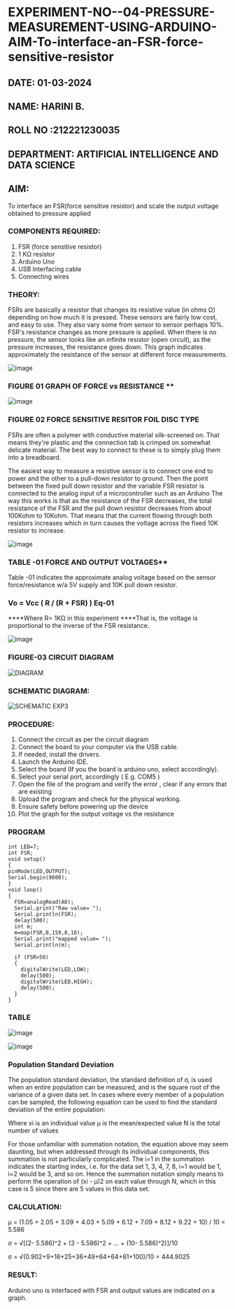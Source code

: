 # EXPERIMENT-NO--04-PRESSURE-MEASUREMENT-USING-ARDUINO-AIM-To-interface-an-FSR-force-sensitive-resistor

## DATE: 01-03-2024
## NAME: HARINI B.
## ROLL NO :212221230035
## DEPARTMENT: ARTIFICIAL INTELLIGENCE AND DATA SCIENCE

## AIM: 
To interface an FSR(force sensitive resistor) and scale the output voltage obtained to pressure applied 
 
### COMPONENTS REQUIRED:
1.	FSR  (force sensitive resistor)
2.	1 KΩ resistor 
3.	Arduino Uno 
4.	USB Interfacing cable 
5.	Connecting wires 


### THEORY: 
FSRs are basically a resistor that changes its resistive value (in ohms Ω) depending on how much it is pressed. These sensors are fairly low cost, and easy to use. They also vary some from sensor to sensor perhaps 10%. FSR's resistance changes as more pressure is applied. When there is no pressure, the sensor looks like an infinite resistor (open circuit), as the pressure increases, the resistance goes down. This graph indicates approximately the resistance of the sensor at different force measurements.
 

![image](https://user-images.githubusercontent.com/36288975/163532939-d6888ae1-4068-4d83-86a7-fc4c32d5179e.png)

### FIGURE 01 GRAPH OF FORCE vs RESISTANCE **

![image](https://user-images.githubusercontent.com/36288975/163532957-82d57567-a1c3-48c5-8a87-7ea66d6fca49.png)

### FIGURE 02 FORCE SENSITIVE RESITOR FOIL DISC TYPE  

FSRs are often a polymer with conductive material silk-screened on. That means they're plastic and the connection tab is crimped on somewhat delicate material. The best way to connect to these is to simply plug them into a breadboard.

The easiest way to measure a resistive sensor is to connect one end to power and the other to a pull-down resistor to ground. Then the point between the fixed pull down resistor and the variable FSR resistor is connected to the analog input of a microcontroller such as an Arduino The way this works is that as the resistance of the FSR decreases, the total resistance of the FSR and the pull down resistor decreases from about 100Kohm to 10Kohm. That means that the current flowing through both resistors increases which in turn causes the voltage across the fixed 10K resistor to increase.

 ![image](https://user-images.githubusercontent.com/36288975/163532972-2b909551-12c9-485d-adb1-d1e988d557bd.png)

### TABLE -01 FORCE AND OUTPUT VOLTAGES**
	
  Table -01 indicates the approximate analog voltage based on the sensor force/resistance w/a 5V supply and 10K pull down resistor.

### Vo = Vcc ( R / (R + FSR) )								Eq-01

****Where R= 1KΩ in this experiment 
****That is, the voltage is proportional to the inverse of the FSR resistance.


![image](https://user-images.githubusercontent.com/36288975/163532979-a2a5cb5c-f495-442c-843e-bebb82737a35.png)

### FIGURE-03 CIRCUIT DIAGRAM

![DIAGRAM](https://github.com/HariniBaskar/EXPERIMENT-NO--04-PRESSURE-MEASUREMENT-USING-ARDUINO-AIM-To-interface-an-FSR-force-sensitive-resist/assets/93427253/433104e9-fc89-4452-a02d-b6d0daa55bb8)

### SCHEMATIC DIAGRAM:
![SCHEMATIC EXP3](https://github.com/HariniBaskar/EXPERIMENT-NO--04-PRESSURE-MEASUREMENT-USING-ARDUINO-AIM-To-interface-an-FSR-force-sensitive-resist/assets/93427253/ebbec57b-647e-440d-b8e8-4e277f66fa2f)

### PROCEDURE:
1.	Connect the circuit as per the circuit diagram 
2.	Connect the board to your computer via the USB cable.
3.	If needed, install the drivers.
4.	Launch the Arduino IDE.
5.	Select the board (If you the board is arduino uno, select accordingly).
6.	Select your serial port, accordingly ( E.g. COM5 )
7.	Open the file of the program  and verify the error , clear if any errors that are existing 
8.	Upload the program and check for the physical working. 
9.	Ensure safety before powering up the device 
10.	Plot the graph for the output voltage vs the resistance 


### PROGRAM 

```
int LED=7;
int FSR;
void setup()
{
pinMode(LED,OUTPUT);
Serial.begin(9600);
}
void loop()
{
  FSR=analogRead(A0);
  Serial.print("Raw value= ");
  Serial.println(FSR);
  delay(500);
  int m;
  m=map(FSR,0,159,0,10);
  Serial.print("mapped value= ");
  Serial.println(m);
  
  if (FSR>50)
  {
    digitalWrite(LED,LOW);
    delay(500);
    digitalWrite(LED,HIGH);
    delay(500);
  }
}

```

### TABLE
![image](https://github.com/HariniBaskar/EXPERIMENT-NO--04-PRESSURE-MEASUREMENT-USING-ARDUINO-AIM-To-interface-an-FSR-force-sensitive-resist/assets/93427253/357d44c8-0150-4784-a05a-8a5604ea135a)

![image](https://github.com/HariniBaskar/EXPERIMENT-NO--04-PRESSURE-MEASUREMENT-USING-ARDUINO-AIM-To-interface-an-FSR-force-sensitive-resist/assets/93427253/6d6350fc-eed0-4268-a741-a119a0c1ee5c)


### Population Standard Deviation
The population standard deviation, the standard definition of σ, is used when an entire population can be measured, and is the square root of the variance of a given data set. In cases where every member of a population can be sampled, the following equation can be used to find the standard deviation of the entire population:


Where
xi is an individual value
μ is the mean/expected value
N is the total number of values

For those unfamiliar with summation notation, the equation above may seem daunting, but when addressed through its individual components, this summation is not particularly complicated. The i=1 in the summation indicates the starting index, i.e. for the data set 1, 3, 4, 7, 8, i=1 would be 1, i=2 would be 3, and so on. Hence the summation notation simply means to perform the operation of (xi - μ)2 on each value through N, which in this case is 5 since there are 5 values in this data set.

### CALCULATION:
μ = (1.05 + 2.05 + 3.09 + 4.03 + 5.09 + 6.12 + 7.09 + 8.12 + 9.22 + 10) / 10 = 5.586   

σ = √[(2- 5.586)^2 + (3 - 5.586)^2 + ... + (10- 5.586)^2)]/10

σ = √(0.902+9+16+25+36+49+64+64+81+100)/10 = 444.9025


### RESULT:
Arduino uno is interfaced with FSR and output values are indicated on a graph.
